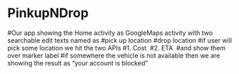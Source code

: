 # PinkupNDrop
#Our app showing the Home activity as GoogleMaps activity with two searchable edit texts named as
#pick up location
#drop location
#if user will pick some location we hit the two APIs 
#1. Cost 
#2. ETA 
#and show them over marker label 
#if somewhere the vehicle is not available then we are showing the result as “your account is blocked”
